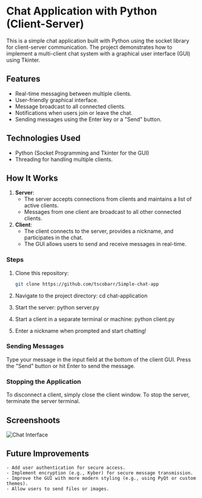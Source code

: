 # Chat Application with Python (Client-Server)

This is a simple chat application built with Python using the socket library for client-server communication. The project demonstrates how to implement a multi-client chat system with a graphical user interface (GUI) using Tkinter.

## Features
- Real-time messaging between multiple clients.
- User-friendly graphical interface.
- Message broadcast to all connected clients.
- Notifications when users join or leave the chat.
- Sending messages using the Enter key or a "Send" button.

## Technologies Used
- Python (Socket Programming and Tkinter for the GUI)
- Threading for handling multiple clients.

## How It Works
1. **Server**:
   - The server accepts connections from clients and maintains a list of active clients.
   - Messages from one client are broadcast to all other connected clients.
2. **Client**:
   - The client connects to the server, provides a nickname, and participates in the chat.
   - The GUI allows users to send and receive messages in real-time.

### Steps
1. Clone this repository:
   ```bash
   git clone https://github.com/tscobarr/Simple-chat-app

2. Navigate to the project directory:
    cd chat-application

3. Start the server:
    python server.py

4. Start a client in a separate terminal or machine:
    python client.py

5. Enter a nickname when prompted and start chatting!

### Sending Messages
Type your message in the input field at the bottom of the client GUI.
Press the "Send" button or hit Enter to send the message.

### Stopping the Application
To disconnect a client, simply close the client window.
To stop the server, terminate the server terminal.

## Screenshoots
![Chat Interface](images/img_chat_app.png)

## Future Improvements
    - Add user authentication for secure access.
    - Implement encryption (e.g., Kyber) for secure message transmission.
    - Improve the GUI with more modern styling (e.g., using PyQt or custom themes).
    - Allow users to send files or images.